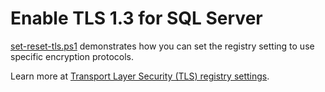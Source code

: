 # Enable TLS 1.3 for SQL Server

[set-reset-tls.ps1](./set-reset-tls.ps1) demonstrates how you can set the registry setting to use specific encryption protocols.

Learn more at [Transport Layer Security (TLS) registry settings](https://learn.microsoft.com/windows-server/security/tls/tls-registry-settings?tabs=diffie-hellman).